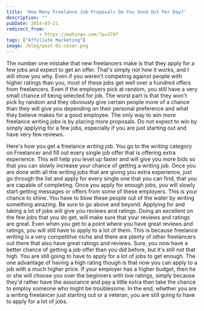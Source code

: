 ```yaml
---
title: 'How Many Freelance Job Proposals Do You Send Out Per Day?'
description: ""
pubDate: 2014-03-21
redirect_from:
            - https://mahinge.com/?p=3797
tags: ["Affiliate Marketing"]
image: /blog/post-01-cover.png
---
```

The number one mistake that new freelancers make is that they apply for a few jobs and expect to get an offer. That's simply not how it works, and I will show you why. Even if you weren't competing against people with higher ratings than you, most of these jobs get well over a hundred offers from freelancers. Even if the employers pick at random, you still have a very small chance of being selected for job. The worst part is that they won't pick by random and they obviously give certain people more of a chance than they will give you depending on their personal preference and what they believe makes for a good employee. The only way to win more freelance writing jobs is by placing more proposals. Do not expect to win by simply applying for a few jobs, especially if you are just starting out and have very few reviews.

Here's how you get a freelance writing job. You go to the writing category on Freelancer and fill out every single job offer that is offering extra experience. This will help you level up faster and will give you more bids so that you can slowly increase your chance of getting a writing job. Once you are done with all the writing jobs that are giving you extra experience, just go through the list and apply for every single one that you can find, that you are capable of completing. Once you apply for enough jobs, you will slowly start getting messages or offers from some of these employers. This is your chance to shine. You have to blow these people out of the water by writing something amazing. Be sure to go above and beyond. Applying for and taking a lot of jobs will give you reviews and ratings. Doing an excellent on the few jobs that you do get, will make sure that your reviews and ratings are great. Even when you get to a point where you have great reviews and ratings, you will still have to apply to a lot of them. This is because freelance writing is a very competitive niche and there are plenty of other freelancers out there that also have great ratings and reviews. Sure, you now have a better chance of getting a job offer than you did before, but it's still not that high. You are still going to have to apply for a lot of jobs to get enough. The one advantage of having a high rating though is that now you can apply to a job with a much higher price. If your employer has a higher budget, then he or she will choose you over the beginners with low ratings, simply because they'd rather have the assurance and pay a little extra than take the chance to employ someone who might be troublesome. In the end, whether you are a writing freelancer just starting out or a veteran, you are still going to have to apply for a lot of jobs.
